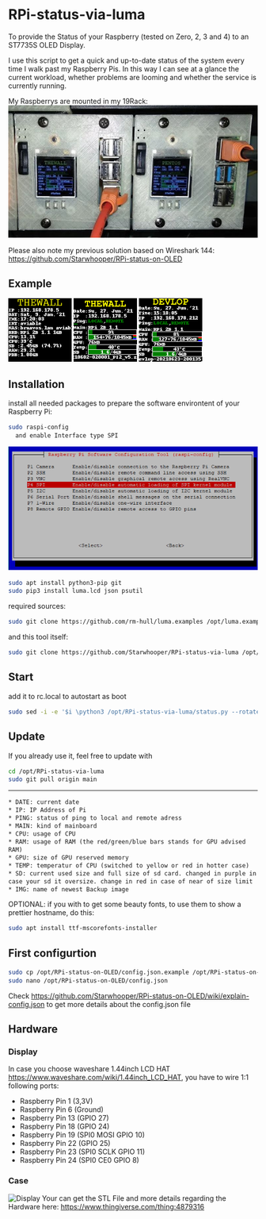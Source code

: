 # RPi-status-via-luma #

To provide the Status of your Raspberry (tested on Zero, 2, 3 and 4) to an ST7735S OLED Display.

I use this script to get a quick and up-to-date status of the system every time I walk past my Raspberry Pis.
In this way I can see at a glance the current workload, whether problems are looming and whether the service is currently running.

My Raspberrys are mounted in my 19Rack:
![Raspberry Pis im Rack](https://github.com/Starwhooper/RPi-status-on-OLED/blob/main/examples/raspberrysinrack.jpg)

Please also note my previous solution based on Wireshark 144: https://github.com/Starwhooper/RPi-status-on-OLED
## Example ##

![Display](https://github.com/Starwhooper/RPi-status-on-OLED/blob/main/examples/before_2020-09.png)
![Display](https://github.com/Starwhooper/RPi-status-on-OLED/blob/main/examples/before_2021-06.png)
![Display](https://github.com/Starwhooper/RPi-status-on-OLED/blob/main/examples/newest.png)

## Installation ##
install all needed packages to prepare the software environtent of your Raspberry Pi:
```bash
sudo raspi-config
  and enable Interface type SPI
```
![Display](https://github.com/Starwhooper/RPi-status-on-OLED/blob/main/examples/enable_spi.gif)
```bash
sudo apt install python3-pip git
sudo pip3 install luma.lcd json psutil
```
required sources:
```bash
sudo git clone https://github.com/rm-hull/luma.examples /opt/luma.examples
```
and this tool itself:
```bash
sudo git clone https://github.com/Starwhooper/RPi-status-via-luma /opt/RPi-status-via-luma
```

## Start ##
add it to rc.local to autostart as boot
```bash
sudo sed -i -e '$i \python3 /opt/RPi-status-via-luma/status.py --rotate 3 --config /opt/luma.examples/conf/st7735.conf &\n' /etc/rc.local
```

## Update ##
If you already use it, feel free to update with
```bash
cd /opt/RPi-status-via-luma
sudo git pull origin main
```



----





```
* DATE: current date
* IP: IP Address of Pi
* PING: status of ping to local and remote adress
* MAIN: kind of mainboard
* CPU: usage of CPU
* RAM: usage of RAM (the red/green/blue bars stands for GPU advised RAM)
* GPU: size of GPU reserved memory
* TEMP: temperatur of CPU (switched to yellow or red in hotter case)
* SD: current used size and full size of sd card. changed in purple in case your sd it oversize. change in red in case of near of size limit
* IMG: name of newest Backup image
```


OPTIONAL: if you with to get some beauty fonts, to use them to show a prettier hostname, do this:
```bash
sudo apt install ttf-mscorefonts-installer
```

## First configurtion ##
```bash
sudo cp /opt/RPi-status-on-OLED/config.json.example /opt/RPi-status-on-OLED/config.json
sudo nano /opt/RPi-status-on-OLED/config.json
```
Check https://github.com/Starwhooper/RPi-status-on-OLED/wiki/explain-config.json to get more details about the config.json file


## Hardware ##
### Display ###
In case you choose waveshare 1.44inch LCD HAT https://www.waveshare.com/wiki/1.44inch_LCD_HAT, you have to wire 1:1 following ports:
* Raspberry Pin 1 (3,3V)
* Raspberry Pin 6 (Ground)
* Raspberry Pin 13 (GPIO 27)
* Raspberry Pin 18 (GPIO 24)
* Raspberry Pin 19 (SPI0 MOSI GPIO 10)
* Raspberry Pin 22 (GPIO 25)
* Raspberry Pin 23 (SPI0 SCLK GPIO 11)
* Raspberry Pin 24 (SPI0 CE0 GPIO 8)


### Case ###
![Display](https://cdn.thingiverse.com/assets/b8/cf/98/25/7c/featured_preview_RPiRack_with_lcd_and_fan.png)
Your can get the STL File and more details regarding the Hardware here: https://www.thingiverse.com/thing:4879316
